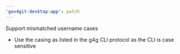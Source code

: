 ```yaml
---
'gov4git-desktop-app': patch
---
```


Support mismatched username cases

- Use the casing as listed in the g4g CLI
  protocol as the CLI is case sensitive
